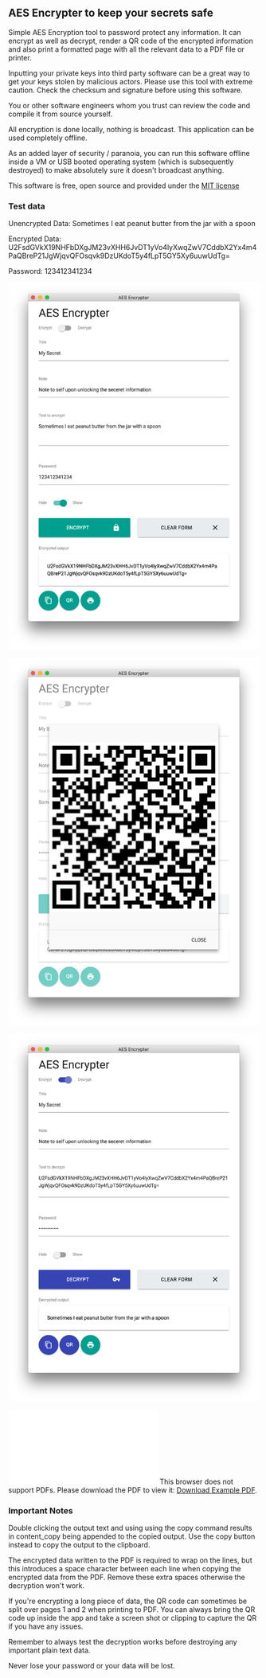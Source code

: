 ## AES Encrypter to keep your secrets safe

Simple AES Encryption tool to password protect any information. It can encrypt as well as decrypt, render a QR code of the encrypted information and also print a formatted page with all the relevant data to a PDF file or printer.

Inputting your private keys into third party software can be a great way to get your keys stolen by malicious actors. Please use this tool with extreme caution. Check the checksum and signature before using this software. 

You or other software engineers whom you trust can review the code and compile it from source yourself. 

All encryption is done locally, nothing is broadcast. This application can be used completely offline. 

As an added layer of security / paranoia, you can run this software offline inside a VM or USB booted operating system (which is subsequently destroyed) to make absolutely sure it doesn't broadcast anything.


This software is free, open source and provided under the [MIT license](https://opensource.org/licenses/MIT)

### Test data

Unencrypted Data: Sometimes I eat peanut butter from the jar with a spoon

Encrypted Data: U2FsdGVkX19NHFbDXgJM23vXHH6JvDT1yVo4lyXwqZwV7CddbX2Yx4m4PaQBreP21JgWjqvQFOsqvk9DzUKdoT5y4fLpT5GY5Xy6uuwUdTg=

Password: 123412341234

![](example/screen1.png)

![](example/screen2.png)

![](example/screen3.png)

<object data="example/output.pdf" type="application/pdf" width="700px" height="700px">
    <embed src="example/output.pdf">
        This browser does not support PDFs. Please download the PDF to view it: <a href="example/output.pdf">Download Example PDF</a>.</p>
    </embed>
</object>

### Important Notes

Double clicking the output text and using using the copy command results in content_copy being appended to the copied output. Use the copy button instead to copy the output to the clipboard.

The encrypted data written to the PDF is required to wrap on the lines, but this introduces a space character between each line when copying the encrypted data from the PDF. Remove these extra spaces otherwise the decryption won't work.

If you're encrypting a long piece of data, the QR code can sometimes be split over pages 1 and 2 when printing to PDF. You can always bring the QR code up inside the app and take a screen shot or clipping to capture the QR if you have any issues.

Remember to always test the decryption works before destroying any important plain text data.

Never lose your password or your data will be lost.
